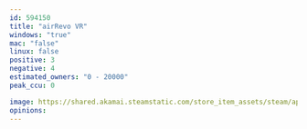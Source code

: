 ```yaml
---
id: 594150
title: "airRevo VR"
windows: "true"
mac: "false"
linux: false
positive: 3
negative: 4
estimated_owners: "0 - 20000"
peak_ccu: 0

image: https://shared.akamai.steamstatic.com/store_item_assets/steam/apps/594150/header.jpg?t=1488360261
opinions:
---
```


